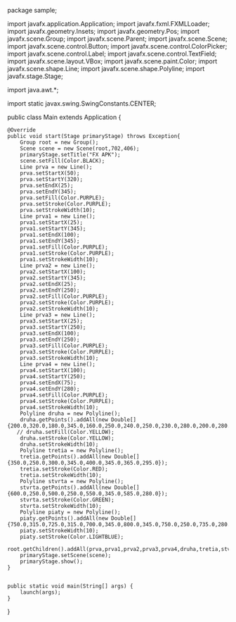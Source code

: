 package sample;

import javafx.application.Application;
import javafx.fxml.FXMLLoader;
import javafx.geometry.Insets;
import javafx.geometry.Pos;
import javafx.scene.Group;
import javafx.scene.Parent;
import javafx.scene.Scene;
import javafx.scene.control.Button;
import javafx.scene.control.ColorPicker;
import javafx.scene.control.Label;
import javafx.scene.control.TextField;
import javafx.scene.layout.VBox;
import javafx.scene.paint.Color;
import javafx.scene.shape.Line;
import javafx.scene.shape.Polyline;
import javafx.stage.Stage;

import java.awt.*;

import static javax.swing.SwingConstants.CENTER;

public class Main extends Application {

    @Override
    public void start(Stage primaryStage) throws Exception{
        Group root = new Group();
        Scene scene = new Scene(root,702,406);
        primaryStage.setTitle("FX APK");
        scene.setFill(Color.BLACK);
        Line prva = new Line();
        prva.setStartX(50);
        prva.setStartY(320);
        prva.setEndX(25);
        prva.setEndY(345);
        prva.setFill(Color.PURPLE);
        prva.setStroke(Color.PURPLE);
        prva.setStrokeWidth(10);
        Line prva1 = new Line();
        prva1.setStartX(25);
        prva1.setStartY(345);
        prva1.setEndX(100);
        prva1.setEndY(345);
        prva1.setFill(Color.PURPLE);
        prva1.setStroke(Color.PURPLE);
        prva1.setStrokeWidth(10);
        Line prva2 = new Line();
        prva2.setStartX(100);
        prva2.setStartY(345);
        prva2.setEndX(25);
        prva2.setEndY(250);
        prva2.setFill(Color.PURPLE);
        prva2.setStroke(Color.PURPLE);
        prva2.setStrokeWidth(10);
        Line prva3 = new Line();
        prva3.setStartX(25);
        prva3.setStartY(250);
        prva3.setEndX(100);
        prva3.setEndY(250);
        prva3.setFill(Color.PURPLE);
        prva3.setStroke(Color.PURPLE);
        prva3.setStrokeWidth(10);
        Line prva4 = new Line();
        prva4.setStartX(100);
        prva4.setStartY(250);
        prva4.setEndX(75);
        prva4.setEndY(280);
        prva4.setFill(Color.PURPLE);
        prva4.setStroke(Color.PURPLE);
        prva4.setStrokeWidth(10);
        Polyline druha = new Polyline();
        druha.getPoints().addAll(new Double[]{200.0,320.0,180.0,345.0,160.0,250.0,240.0,250.0,230.0,280.0,200.0,280.0});
       // druha.setFill(Color.YELLOW);
        druha.setStroke(Color.YELLOW);
        druha.setStrokeWidth(10);
        Polyline tretia = new Polyline();
        tretia.getPoints().addAll(new Double[]{350.0,250.0,300.0,345.0,400.0,345.0,365.0,295.0});
        tretia.setStroke(Color.RED);
        tretia.setStrokeWidth(10);
        Polyline stvrta = new Polyline();
        stvrta.getPoints().addAll(new Double[]{600.0,250.0,500.0,250.0,550.0,345.0,585.0,280.0});
        stvrta.setStroke(Color.GREEN);
        stvrta.setStrokeWidth(10);
        Polyline piaty = new Polyline();
        piaty.getPoints().addAll(new Double[]{750.0,315.0,725.0,315.0,700.0,345.0,800.0,345.0,750.0,250.0,735.0,280.0});
        piaty.setStrokeWidth(10);
        piaty.setStroke(Color.LIGHTBLUE);
        root.getChildren().addAll(prva,prva1,prva2,prva3,prva4,druha,tretia,stvrta,piaty);
        primaryStage.setScene(scene);
        primaryStage.show();
    }


    public static void main(String[] args) {
        launch(args);
    }
}
